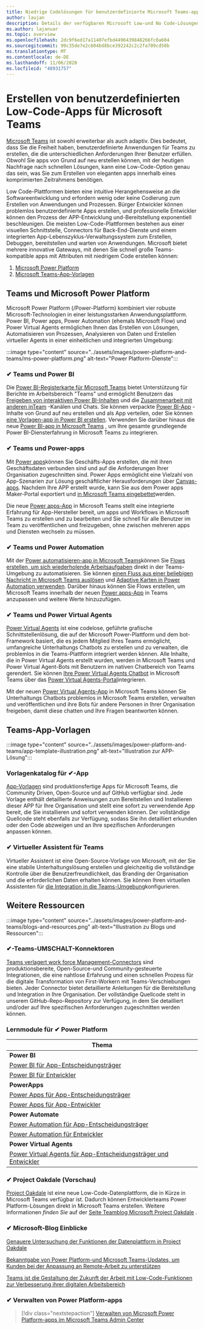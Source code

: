 ```yaml
---
title: Niedrige Codelösungen für benutzerdefinierte Microsoft Teams-apps
author: laujan
description: Details der verfügbaren Microsoft Low-und No Code-Lösungen für Teams
ms.author: lajanuar
ms.topic: overview
ms.openlocfilehash: 2dc9f6ed17a11407efbd4496439848266fc0a604
ms.sourcegitcommit: 99c35de7e2c604bd8bce392242c2c2fa709cd50b
ms.translationtype: MT
ms.contentlocale: de-DE
ms.lasthandoff: 11/06/2020
ms.locfileid: "48931757"
---
```

# <a name="create-low-code-custom-apps-for-microsoft-teams"></a>Erstellen von benutzerdefinierten Low-Code-Apps für Microsoft Teams

[Microsoft Teams](/microsoftteams/platform) ist sowohl erweiterbar als auch adaptiv. Dies bedeutet, dass Sie die Freiheit haben, benutzerdefinierte Anwendungen für Teams zu erstellen, die die unterschiedlichen Anforderungen Ihrer Benutzer erfüllen. Obwohl Sie apps von Grund auf neu erstellen können, mit der heutigen Nachfrage nach schnellen Lösungen, kann eine Low-Code-Option genau das sein, was Sie zum Erstellen von eleganten apps innerhalb eines komprimierten Zeitrahmens benötigen.

Low Code-Plattformen bieten eine intuitive Herangehensweise an die Softwareentwicklung und erfordern wenig oder keine Codierung zum Erstellen von Anwendungen und Prozessen. Bürger Entwickler können problemlos benutzerdefinierte Apps erstellen, und professionelle Entwickler können den Prozess der APP-Entwicklung und-Bereitstellung exponentiell beschleunigen. Die meisten Low-Code-Plattformen bestehen aus einer visuellen Schnittstelle, Connectors für Back-End-Dienste und einem integrierten App-Lebenszyklus-Verwaltungssystem zum Erstellen, Debuggen, bereitstellen und warten von Anwendungen. Microsoft bietet mehrere innovative Gateways, mit denen Sie schnell große Teams-kompatible apps mit Attributen mit niedrigem Code erstellen können:

1. [Microsoft Power Platform](#teams-and-microsoft-power-platform)
1. [Microsoft Teams-App-Vorlagen](#teams-app-templates)

## <a name="teams-and-microsoft-power-platform"></a>Teams und Microsoft Power Platform

Microsoft Power Platform (/Power-Platform) kombiniert vier robuste Microsoft-Technologien in einer leistungsstarken Anwendungsplattform. Power BI, Power apps, Power Automation (ehemals Microsoft Flow) und Power Virtual Agents ermöglichen Ihnen das Erstellen von Lösungen, Automatisieren von Prozessen, Analysieren von Daten und Erstellen virtueller Agents in einer einheitlichen und integrierten Umgebung:

:::image type="content" source="../assets/images/power-platform-and-teams/ms-power-platform.png" alt-text="Power Platform-Dienste":::

### <a name="-teams-and-power-bi"></a>✔ Teams und Power BI

Die [Power BI-Registerkarte für Microsoft Teams](https://powerbi.microsoft.com/blog/announcing-new-power-bi-tab-for-microsoft-teams/) bietet Unterstützung für Berichte im Arbeitsbereich "Teams" und ermöglicht Benutzern das [Freigeben von interaktiven Power BI-Inhalten](/power-bi/collaborate-share/service-embed-report-microsoft-teams) und die [Zusammenarbeit mit anderen inTeam](/power-bi/collaborate-share/service-collaborate-microsoft-teams) -Kanälen und Chats. Sie können verpackte [Power BI-App](/power-bi/collaborate-share/service-create-distribute-apps) -Inhalte von Grund auf neu erstellen und als App verteilen, oder Sie können [eine Vorlagen-app in Power BI erstellen](/connect-data/service-template-apps-create). Verwenden Sie darüber hinaus die neue [Power BI-app in Microsoft Teams](https://go.microsoft.com/fwlink/?linkid=2143643) , um Ihre gesamte grundlegende Power BI-Diensterfahrung in Microsoft Teams zu integrieren.

### <a name="-teams-and-power-apps"></a>✔ Teams und Power-apps

Mit [Power apps](/powerapps/powerapps-overview)können Sie Geschäfts-Apps erstellen, die mit ihren Geschäftsdaten verbunden sind und auf die Anforderungen Ihrer Organisation zugeschnitten sind.  Power Apps ermöglicht eine Vielzahl von App-Szenarien zur Lösung geschäftlicher Herausforderungen über [Canvas-apps](/powerapps/maker/#canvas-apps). Nachdem Ihre APP erstellt wurde, kann Sie aus dem Power apps Maker-Portal exportiert und [in Microsoft Teams eingebettet](/power-platform/admin/embed-app-teams)werden.

Die neue [Power apps-App](https://go.microsoft.com/fwlink/?linkid=2143374) in Microsoft Teams stellt eine integrierte Erfahrung für App-Hersteller bereit, um apps und Workflows in Microsoft Teams zu erstellen und zu bearbeiten und Sie schnell für alle Benutzer im Team zu veröffentlichen und freizugeben, ohne zwischen mehreren apps und Diensten wechseln zu müssen.

### <a name="-teams-and-power-automate"></a>✔ Teams und Power Automation

Mit der [Power automatisieren-app in Microsoft Teams](/power-automate/flows-teams)können Sie [Flows erstellen, um sich wiederholende Arbeitsaufgaben](https://flow.microsoft.com/connectors/shared_teams/microsoft-teams/) direkt in der Teams-Umgebung zu automatisieren. Sie können [einen Fluss aus einer beliebigen Nachricht in Microsoft Teams auslösen](/power-automate/trigger-flow-teams-message) und [Adaptive Karten in Power Automation verwenden](/power-automate/create-adaptive-cards). Darüber hinaus können Sie Flows erstellen, um Microsoft Teams innerhalb der neuen [Power apps-App](https://go.microsoft.com/fwlink/?linkid=2143539) in Teams anzupassen und weitere Werte hinzuzufügen.

### <a name="-teams-and-power-virtual-agents"></a>✔ Teams und Power Virtual Agents

[Power Virtual Agents](/power-virtual-agents/fundamentals-what-is-power-virtual-agents) ist eine codelose, geführte grafische Schnittstellenlösung, die auf der Microsoft Power-Plattform und dem bot-Framework basiert, die es jedem Mitglied Ihres Teams ermöglicht, umfangreiche Unterhaltungs Chatbots zu erstellen und zu verwalten, die problemlos in die Teams-Plattform integriert werden können. Alle Inhalte, die in Power Virtual Agents erstellt wurden, werden in Microsoft Teams und Power Virtual Agent-Bots mit Benutzern im nativen Chatbereich von Teams gerendert. Sie können [Ihre Power Virtual Agents Chatbot](/power-virtual-agents/publication-add-bot-to-microsoft-teams) in Microsoft Teams über das [Power Virtual Agents-Portal](https://powervirtualagents.microsoft.com)integrieren.

Mit der neuen [Power Virtual Agents-App](https://aka.ms/pva-teams-docs) in Microsoft Teams können Sie Unterhaltungs Chatbots problemlos in Microsoft Teams erstellen, verwalten und veröffentlichen und ihre Bots für andere Personen in Ihrer Organisation freigeben, damit diese chatten und Ihre Fragen beantworten können.

## <a name="teams-app-templates"></a>Teams-App-Vorlagen

:::image type="content" source="../assets/images/power-platform-and-teams/app-template-illustration.png" alt-text="Illustration zur APP-Lösung":::

### <a name="-app-template-catalog"></a>Vorlagenkatalog für ✔-App

[App-Vorlagen](../samples/app-templates.md) sind produktionsfertige Apps für Microsoft Teams, die Community Driven, Open-Source und auf GitHub verfügbar sind. Jede Vorlage enthält detaillierte Anweisungen zum Bereitstellen und Installieren dieser APP für Ihre Organisation und stellt eine sofort zu verwendende App bereit, die Sie installieren und sofort verwenden können. Der vollständige Quellcode steht ebenfalls zur Verfügung, sodass Sie ihn detailliert erkunden oder den Code abzweigen und an Ihre spezifischen Anforderungen anpassen können.

### <a name="-virtual-assistant-for-teams"></a>✔ Virtueller Assistent für Teams

Virtueller Assistent ist eine Open-Source-Vorlage von Microsoft, mit der Sie eine stabile Unterhaltungslösung erstellen und gleichzeitig die vollständige Kontrolle über die Benutzerfreundlichkeit, das Branding der Organisation und die erforderlichen Daten erhalten können. Sie können Ihren virtuellen Assistenten für [die Integration in die Teams-Umgebung](https://microsoft.github.io/botframework-solutions/clients-and-channels/tutorials/enable-teams/1-intro)konfigurieren. 

## <a name="additional-resources"></a>Weitere Ressourcen

:::image type="content" source="../assets/images/power-platform-and-teams/blogs-and-resources.png" alt-text="Illustration zu Blogs und Ressourcen":::

### <a name="-teams-shift-connectors"></a>✔-Teams-UMSCHALT-Konnektoren

[Teams verlagert work force Management-Connectors](../samples/shifts-wfm-connectors.md) sind produktionsbereite, Open-Source-und Community-gesteuerte Integrationen, die eine nahtlose Erfahrung und einen schnellen Prozess für die digitale Transformation von First-Workern mit Teams-Verschiebungen bieten. Jeder Connector bietet detaillierte Anleitungen für die Bereitstellung und Integration in Ihre Organisation. Der vollständige Quellcode steht in unserem GitHub-Repo-Repository zur Verfügung, in dem Sie detailliert und/oder auf Ihre spezifischen Anforderungen zugeschnitten werden können.

### <a name="-power-platform-learn-modules"></a>Lernmodule für ✔ Power Platform

|Thema|
|-----|
|**Power BI**|
|[Power BI für App-Entscheidungsträger](/learn/browse/?expanded=power-platform&products=power-bi&roles=maker)|
|[Power BI für Entwickler](/learn/browse/?expanded=power-platform&products=power-bi&roles=developer)|
|**PowerApps**|
|[Power Apps für App-Entscheidungsträger](/learn/browse/?products=power-apps&roles=maker)|
|[Power Apps für App-Entwickler](/learn/browse/?products=power-apps)|
|**Power Automate**|
|[Power Automation für App-Entscheidungsträger](/learn/browse/?expanded=power-platform&products=power-automate&roles=maker)|
|[Power Automation für Entwickler](/learn/browse/?expanded=power-platform&products=power-automate&roles=developer)|
|**Power Virtual Agents**|
|[Power Virtual Agents für App-Entscheidungsträger und Entwickler](/learn/browse/?products=power-virtual-agents&expanded=power-platform&roles=maker)

### <a name="-project-oakdale-preview"></a>✔ Project Oakdale (Vorschau)

[Project Oakdale](https://techcommunity.microsoft.com/t5/microsoft-teams-blog/teams-is-shaping-the-future-of-work-with-low-code-features-to/ba-p/1507180
) ist eine neue Low-Code-Datenplattform, die in Kürze in Microsoft Teams verfügbar ist. Dadurch können Entwicklerteams Power Platform-Lösungen direkt in Microsoft Teams erstellen. Weitere Informationen *finden Sie* auf der [Seite Teamblog Microsoft Project Oakdale](https://powerapps.microsoft.com/blog/introducing-project-oakdale-a-new-low-code-data-platform-for-microsoft-teams) .

### <a name="-microsoft-blog-insights"></a>✔ Microsoft-Blog Einblicke

[Genauere Untersuchung der Funktionen der Datenplattform in Project Oakdale](https://powerapps.microsoft.com/blog/a-closer-look-at-data-platform-capabilities-in-project-oakdale/)

[Bekanntgabe von Power Platform-und Microsoft Teams-Updates, um Kunden bei der Anpassung an Remote-Arbeit zu unterstützen](https://cloudblogs.microsoft.com/powerplatform/2020/05/19/announcing-power-platform-and-teams-updates-to-help-customers-adapt-to-remote-work/)

[Teams ist die Gestaltung der Zukunft der Arbeit mit Low-Code-Funktionen zur Verbesserung ihrer digitalen Arbeitsbereich](https://techcommunity.microsoft.com/t5/microsoft-teams-blog/teams-is-shaping-the-future-of-work-with-low-code-features-to/ba-p/1507180)

### <a name="-managing-power-platform-apps"></a>✔ Verwalten von Power Platform-apps

> [!div class="nextstepaction"]
> [Verwalten von Microsoft Power Platform-apps im Microsoft Teams Admin Center](/microsoftteams/manage-power-platform-apps)